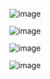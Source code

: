 ![image](https://github.com/user-attachments/assets/12fcc0b9-3c60-492d-a890-dd54d76d5878)

![image](https://github.com/user-attachments/assets/23fec0da-3719-4850-be0d-c263256c56e3)

![image](https://github.com/user-attachments/assets/7f3d3f84-a9b9-4c1d-9680-80597a155d17)

![image](https://github.com/user-attachments/assets/6772c21f-017c-4f61-b0f3-132490745940)
